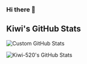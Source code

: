 ### Hi there 👋

## Kiwi's GitHub Stats

<!-- Self-hosted custom stats card -->
![Custom GitHub Stats](https://your-vercel-app.vercel.app/api/stats?username=Kiwi-520&year=2025)

<!-- (Optional) keep standard cards too -->
![Kiwi-520's GitHub Stats](https://github-readme-stats.vercel.app/api?username=Kiwi-520&show_icons=true&include_all_commits=true&count_private=true&theme=tokyonight)
